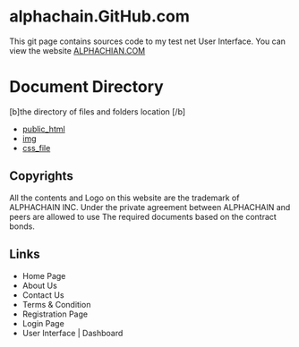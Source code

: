  alphachain.GitHub.com
=============================

This git page contains sources code to my test net User Interface.
You can view the website [ALPHACHIAN.COM](https://alphachain.GitHub.io)

# Document Directory
[b]the directory of files and folders location [/b]

* [public_html](https://github.com/Bigdreamer042/alphachain.GitHub.com/find/main)
* [img](https://github.com/Bigdreamer042/alphachain.GitHub.com/find/main/img)
* [css_file](https://github.com/Bigdreamer042/alphachain.GitHub.com/find/main/style.css)

## Copyrights 

All the contents and Logo on this website are the trademark of ALPHACHAIN INC.
Under the private agreement between ALPHACHAIN and peers are allowed to use 
The required documents based on the contract bonds.

## Links

* Home Page
* About Us
* Contact Us
* Terms & Condition
* Registration Page
* Login Page
* User Interface | Dashboard 
